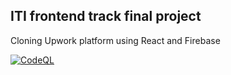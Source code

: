 ## ITI frontend track final project

Cloning Upwork platform using React and Firebase

[![CodeQL](https://github.com/mhsmustafa84/upwork-clone/actions/workflows/codeql-analysis.yml/badge.svg)](https://github.com/mhsmustafa84/upwork-clone/actions/workflows/codeql-analysis.yml)
